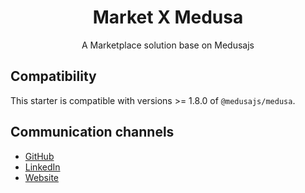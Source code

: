 <h1 align="center">
  Market X Medusa
</h1>



<p align="center">
  A Marketplace solution base on Medusajs
</p>

## Compatibility

This starter is compatible with versions >= 1.8.0 of `@medusajs/medusa`. 


## Communication channels

- [GitHub](https://github.com/abdullah-afzal)
- [LinkedIn](https://www.linkedin.com/in/abdullah-afzal-5a5120176/)
- [Website](https://abdullah-afzal.github.io/)